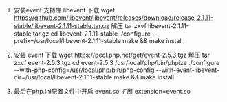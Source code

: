 1. 安装event 支持库 libevent
   下载
   wget https://github.com/libevent/libevent/releases/download/release-2.1.11-stable/libevent-2.1.11-stable.tar.gz
   解压
   tar zxvf libevent-2.1.11-stable.tar.gz
   cd libevent-2.1.11-stable
   ./configure --prefix=/usr/local/libevent-2.1.11-stable
   make && make install
    
2. 安装 event
   下载
   wget https://pecl.php.net/get/event-2.5.3.tgz
   解压
   tar zxvf event-2.5.3.tgz
   cd event-2.5.3
   /usr/local/php/bin/phpize
   ./configure --with-php-config=/usr/local/php/bin/php-config --with-event-libevent-dir=/usr/local/libevent-2.1.11-stable
   make && make install
    
3. 最后在php.ini配置文件中开启 event.so 扩展
   extension=event.so